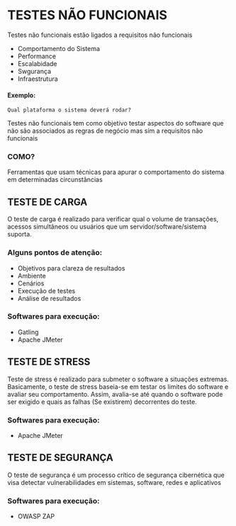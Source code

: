 # TESTES NÃO FUNCIONAIS

Testes não funcionais estão ligados a requisitos não funcionais

* Comportamento do Sistema
* Performance
* Escalabidade
* Swgurança
* Infraestrutura

#### Exemplo: 

    Qual plataforma o sistema deverá rodar?

Testes não funcionais tem como objetivo testar aspectos do software que não são associados as regras de negócio mas sim a requisitos não funcionais

### COMO?

Ferramentas que usam técnicas para apurar o comportamento do sistema em determinadas circunstâncias

## TESTE DE CARGA

O teste de carga é realizado para verificar qual o volume de transações, acessos simultâneos ou usuários que um servidor/software/sistema suporta.

### Alguns pontos de atenção:

* Objetivos para clareza de resultados
* Ambiente
* Cenários
* Execução de testes
* Análise de resultados

### Softwares para execução:

* Gatling
* Apache JMeter

## TESTE DE STRESS

Teste de stress é realizado para submeter o software a situações extremas. Basicamente, o teste de stress baseia-se em testar os limites do software e avaliar seu comportamento. Assim, avalia-se até quando o software pode ser exigido e quais as falhas (Se existirem) decorrentes do teste.

### Softwares para execução:

* Apache JMeter

## TESTE DE SEGURANÇA

O teste de segurança é um processo crítico de segurança cibernética que visa detectar vulnerabilidades em sistemas, software, redes e aplicativos

### Softwares para execução:

* OWASP ZAP